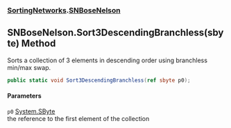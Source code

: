 ### [SortingNetworks](./SortingNetworks.md 'SortingNetworks').[SNBoseNelson](./SortingNetworks-SNBoseNelson.md 'SortingNetworks.SNBoseNelson')
## SNBoseNelson.Sort3DescendingBranchless(sbyte) Method
Sorts a collection of 3 elements in descending order using branchless min/max swap.  
```csharp
public static void Sort3DescendingBranchless(ref sbyte p0);
```
#### Parameters
<a name='SortingNetworks-SNBoseNelson-Sort3DescendingBranchless(sbyte)-p0'></a>
`p0` [System.SByte](https://docs.microsoft.com/en-us/dotnet/api/System.SByte 'System.SByte')  
the reference to the first element of the collection  
  
